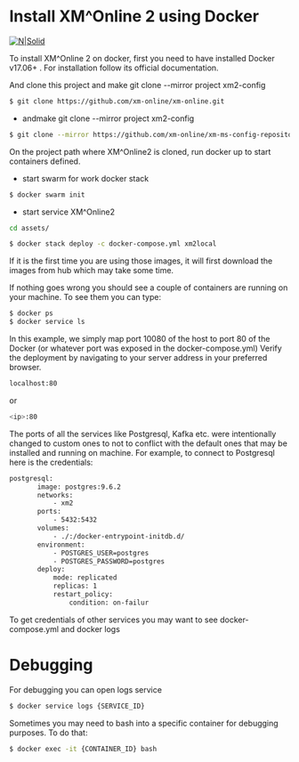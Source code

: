 # Install XM^Online 2 using Docker

[![N|Solid](https://avatars2.githubusercontent.com/u/32478295?s=100&v=4)](https://nodesource.com/products/nsolid)


To install XM^Online 2 on docker, first you need to have installed Docker v17.06+ . For installation follow its official documentation.

And clone this project and make git clone --mirror project xm2-config
 ```sh
$ git clone https://github.com/xm-online/xm-online.git 
```
  - andmake git clone --mirror project xm2-config
 ```sh
$ git clone --mirror https://github.com/xm-online/xm-ms-config-repository.git
```

On the project path where XM^Online2 is cloned, run docker up to start containers defined.
  - start swarm for work docker stack
 ```sh
$ docker swarm init
```
  - start service XM^Online2
 ```sh
cd assets/ 
```
 ```sh
$ docker stack deploy -c docker-compose.yml xm2local
```
If it is the first time you are using those images, it will first download the images from hub which may take some time.

If nothing goes wrong you should see a couple of containers are running on your machine. To see them you can type: 

 ```sh
$ docker ps
$ docker service ls
```
In this example, we simply map port 10080 of the host to port 80 of the Docker (or whatever port was exposed in the docker-compose.yml)
Verify the deployment by navigating to your server address in your preferred browser. 
 ```sh
 localhost:80 
 ```
or 
 ```sh
 <ip>:80 
 ```

The ports of all the services like Postgresql, Kafka etc. were intentionally changed to custom ones to not to conflict with the default ones that may be installed and running on machine. For example, to connect to Postgresql here is the credentials:
 ```sh
postgresql:
        image: postgres:9.6.2
        networks:
            - xm2
        ports:
            - 5432:5432
        volumes:
            - ./:/docker-entrypoint-initdb.d/
        environment:
            - POSTGRES_USER=postgres
            - POSTGRES_PASSWORD=postgres
        deploy:
            mode: replicated
            replicas: 1
            restart_policy:
                condition: on-failur
```
To get credentials of other services you may want to see docker-compose.yml and docker logs 
# Debugging
For debugging you can open logs service 
 ```sh
$ docker service logs {SERVICE_ID}
```
Sometimes you may need to bash into a specific container for debugging purposes. To do that:
 ```sh
$ docker exec -it {CONTAINER_ID} bash
```

